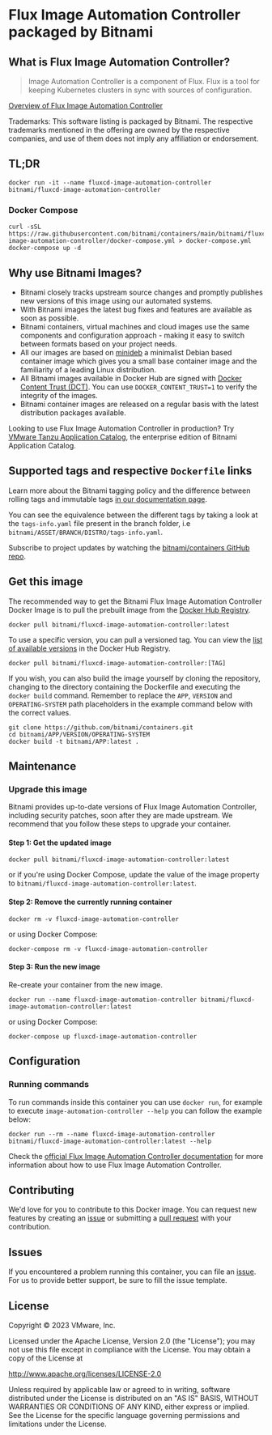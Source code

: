 # Flux Image Automation Controller packaged by Bitnami

## What is Flux Image Automation Controller?

> Image Automation Controller is a component of Flux. Flux is a tool for keeping Kubernetes clusters in sync with sources of configuration.

[Overview of Flux Image Automation Controller](https://github.com/fluxcd/image-automation-controller)

Trademarks: This software listing is packaged by Bitnami. The respective trademarks mentioned in the offering are owned by the respective companies, and use of them does not imply any affiliation or endorsement.

## TL;DR

```console
docker run -it --name fluxcd-image-automation-controller bitnami/fluxcd-image-automation-controller
```

### Docker Compose

```console
curl -sSL https://raw.githubusercontent.com/bitnami/containers/main/bitnami/fluxcd-image-automation-controller/docker-compose.yml > docker-compose.yml
docker-compose up -d
```

## Why use Bitnami Images?

* Bitnami closely tracks upstream source changes and promptly publishes new versions of this image using our automated systems.
* With Bitnami images the latest bug fixes and features are available as soon as possible.
* Bitnami containers, virtual machines and cloud images use the same components and configuration approach - making it easy to switch between formats based on your project needs.
* All our images are based on [minideb](https://github.com/bitnami/minideb) a minimalist Debian based container image which gives you a small base container image and the familiarity of a leading Linux distribution.
* All Bitnami images available in Docker Hub are signed with [Docker Content Trust (DCT)](https://docs.docker.com/engine/security/trust/content_trust/). You can use `DOCKER_CONTENT_TRUST=1` to verify the integrity of the images.
* Bitnami container images are released on a regular basis with the latest distribution packages available.

Looking to use Flux Image Automation Controller in production? Try [VMware Tanzu Application Catalog](https://bitnami.com/enterprise), the enterprise edition of Bitnami Application Catalog.

## Supported tags and respective `Dockerfile` links

Learn more about the Bitnami tagging policy and the difference between rolling tags and immutable tags [in our documentation page](https://docs.bitnami.com/tutorials/understand-rolling-tags-containers/).

You can see the equivalence between the different tags by taking a look at the `tags-info.yaml` file present in the branch folder, i.e `bitnami/ASSET/BRANCH/DISTRO/tags-info.yaml`.

Subscribe to project updates by watching the [bitnami/containers GitHub repo](https://github.com/bitnami/containers).

## Get this image

The recommended way to get the Bitnami Flux Image Automation Controller Docker Image is to pull the prebuilt image from the [Docker Hub Registry](https://hub.docker.com/r/bitnami/fluxcd-image-automation-controller).

```console
docker pull bitnami/fluxcd-image-automation-controller:latest
```

To use a specific version, you can pull a versioned tag. You can view the [list of available versions](https://hub.docker.com/r/bitnami/fluxcd-image-automation-controller/tags/) in the Docker Hub Registry.

```console
docker pull bitnami/fluxcd-image-automation-controller:[TAG]
```

If you wish, you can also build the image yourself by cloning the repository, changing to the directory containing the Dockerfile and executing the `docker build` command. Remember to replace the `APP`, `VERSION` and `OPERATING-SYSTEM` path placeholders in the example command below with the correct values.

```console
git clone https://github.com/bitnami/containers.git
cd bitnami/APP/VERSION/OPERATING-SYSTEM
docker build -t bitnami/APP:latest .
```

## Maintenance

### Upgrade this image

Bitnami provides up-to-date versions of Flux Image Automation Controller, including security patches, soon after they are made upstream. We recommend that you follow these steps to upgrade your container.

#### Step 1: Get the updated image

```console
docker pull bitnami/fluxcd-image-automation-controller:latest
```

or if you're using Docker Compose, update the value of the image property to `bitnami/fluxcd-image-automation-controller:latest`.

#### Step 2: Remove the currently running container

```console
docker rm -v fluxcd-image-automation-controller
```

or using Docker Compose:

```console
docker-compose rm -v fluxcd-image-automation-controller
```

#### Step 3: Run the new image

Re-create your container from the new image.

```console
docker run --name fluxcd-image-automation-controller bitnami/fluxcd-image-automation-controller:latest
```

or using Docker Compose:

```console
docker-compose up fluxcd-image-automation-controller
```

## Configuration

### Running commands

To run commands inside this container you can use `docker run`, for example to execute `image-automation-controller --help` you can follow the example below:

```console
docker run --rm --name fluxcd-image-automation-controller bitnami/fluxcd-image-automation-controller:latest --help
```

Check the [official Flux Image Automation Controller documentation](https://github.com/fluxcd/image-automation-controller) for more information about how to use Flux Image Automation Controller.

## Contributing

We'd love for you to contribute to this Docker image. You can request new features by creating an [issue](https://github.com/bitnami/containers/issues) or submitting a [pull request](https://github.com/bitnami/containers/pulls) with your contribution.

## Issues

If you encountered a problem running this container, you can file an [issue](https://github.com/bitnami/containers/issues/new/choose). For us to provide better support, be sure to fill the issue template.

## License

Copyright &copy; 2023 VMware, Inc.

Licensed under the Apache License, Version 2.0 (the "License");
you may not use this file except in compliance with the License.
You may obtain a copy of the License at

<http://www.apache.org/licenses/LICENSE-2.0>

Unless required by applicable law or agreed to in writing, software
distributed under the License is distributed on an "AS IS" BASIS,
WITHOUT WARRANTIES OR CONDITIONS OF ANY KIND, either express or implied.
See the License for the specific language governing permissions and
limitations under the License.
